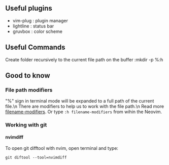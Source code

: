 ## Useful plugins

- vim-plug      : plugin manager
- lightline     : status bar
- gruvbox       : color scheme

## Useful Commands

Create folder recursively to the current file path on the buffer
:mkdir <directory> -p %:h

## Good to know

### File path modifiers

"%" sign in terminal mode will be expanded to a full path of the current file.\n
There are modifiers to help us to work with the file path.\n
Read more [filename-modifiers](http://vimdoc.sourceforge.net/htmldoc/cmdline.html#filename-modifiers).
Or type `:h filename-modifiers` from wihin the Neovim.

### Working with git

#### nvimdiff

To open git difftool with nvim, open terminal and type:
```
git diftool --tool=nvimdiff
```
